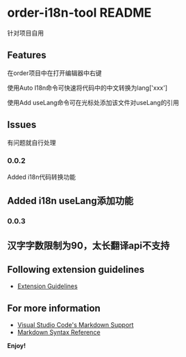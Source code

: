 # order-i18n-tool README

针对项目自用

## Features

在order项目中在打开编辑器中右键 

使用Auto I18n命令可快速将代码中的中文转换为lang['xxx']

使用Add useLang命令可在光标处添加该文件对useLang的引用


## Issues

有问题就自行处理

### 0.0.2

Added i18n代码转换功能

Added i18n useLang添加功能
---
### 0.0.3

汉字字数限制为90，太长翻译api不支持
---

## Following extension guidelines

* [Extension Guidelines](https://code.visualstudio.com/api/references/extension-guidelines)

## For more information

* [Visual Studio Code's Markdown Support](http://code.visualstudio.com/docs/languages/markdown)
* [Markdown Syntax Reference](https://help.github.com/articles/markdown-basics/)

**Enjoy!**
